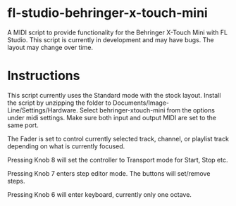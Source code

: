 # fl-studio-behringer-x-touch-mini

A MIDI script to provide functionality for the Behringer X-Touch Mini with FL Studio. This script is currently in development and may have bugs. The layout may change over time.  

# Instructions

This script currently uses the Standard mode with the stock layout. Install the script by unzipping the folder to Documents/Image-Line/Settings/Hardware.
Select behringer-xtouch-mini from the options under midi settings. Make sure both input and output MIDI are set to the same port.  
  
The Fader is set to control currently selected track, channel, or playlist track depending on what is currently focused. 

Pressing Knob 8 will set the controller to Transport mode for Start, Stop etc.

Pressing Knob 7 enters step editor mode. The buttons will set/remove steps.

Pressing Knob 6 will enter keyboard, currently only one octave.

